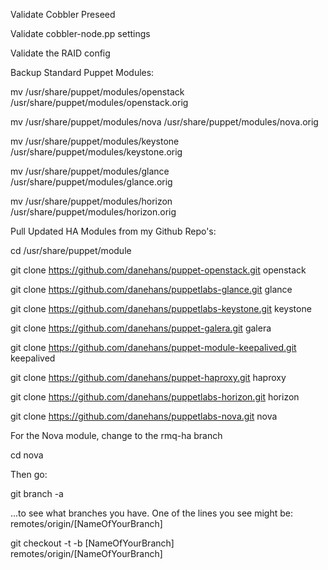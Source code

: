 Validate Cobbler Preseed

Validate cobbler-node.pp settings

Validate the RAID config

Backup Standard Puppet Modules:

  mv /usr/share/puppet/modules/openstack /usr/share/puppet/modules/openstack.orig
  
  mv /usr/share/puppet/modules/nova /usr/share/puppet/modules/nova.orig

  mv /usr/share/puppet/modules/keystone /usr/share/puppet/modules/keystone.orig

  mv /usr/share/puppet/modules/glance /usr/share/puppet/modules/glance.orig

  mv /usr/share/puppet/modules/horizon /usr/share/puppet/modules/horizon.orig

Pull Updated HA Modules from my Github Repo's:

  cd /usr/share/puppet/module

  git clone https://github.com/danehans/puppet-openstack.git openstack

  git clone https://github.com/danehans/puppetlabs-glance.git glance

  git clone https://github.com/danehans/puppetlabs-keystone.git keystone

  git clone https://github.com/danehans/puppet-galera.git galera

  git clone https://github.com/danehans/puppet-module-keepalived.git keepalived

  git clone https://github.com/danehans/puppet-haproxy.git haproxy

  git clone https://github.com/danehans/puppetlabs-horizon.git horizon

  git clone https://github.com/danehans/puppetlabs-nova.git nova

For the Nova module, change to the rmq-ha branch

  cd nova

Then go:

  git branch -a

...to see what branches you have. One of the lines you see might be: remotes/origin/[NameOfYourBranch]

 git checkout -t -b [NameOfYourBranch] remotes/origin/[NameOfYourBranch]
